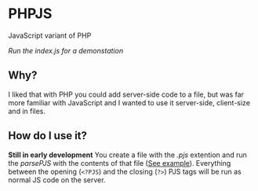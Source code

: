 # PHPJS
JavaScript variant of PHP

*Run the index.js for a demonstation*

## Why?
I liked that with PHP you could add server-side code to a file, but was far more familiar with JavaScript and I wanted to use it server-side, client-size and in files.

## How do I use it?
**Still in early development**
You create a file with the *.pjs* extention and run the *parsePJS* with the contents of that file ([See example](https://github.com/Jantje19/PHPJS/blob/master/index.js)). Everything between the opening (```<?PJS```) and the closing (```?>```) PJS tags will be run as normal JS code on the server.
